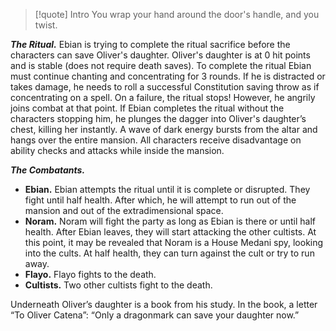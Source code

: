 > [!quote] Intro
> You wrap your hand around the door's handle, and you twist.

***The Ritual.*** Ebian is trying to complete the ritual sacrifice before the characters can save Oliver's daughter. Oliver's daughter is at 0 hit points and is stable (does not require death saves). To complete the ritual Ebian must continue chanting and concentrating for 3 rounds. If he is distracted or takes damage, he needs to roll a successful Constitution saving throw as if concentrating on a spell. On a failure, the ritual stops! However, he angrily joins combat at that point.
If Ebian completes the ritual without the characters stopping him, he plunges the dagger into Oliver's daughter’s chest, killing her instantly. A wave of dark energy bursts from the altar and hangs over the entire mansion. All characters receive disadvantage on ability checks and attacks while inside the mansion.

***The Combatants.***
- **Ebian.** Ebian attempts the ritual until it is complete or disrupted. They fight until half health. After which, he will attempt to run out of the mansion and out of the extradimensional space.
- **Noram.** Noram will fight the party as long as Ebian is there or until half health. After Ebian leaves, they will start attacking the other cultists. At this point, it may be revealed that Noram is a House Medani spy, looking into the cults. At half health, they can turn against the cult or try to run away.
- **Flayo.** Flayo fights to the death.
- **Cultists.** Two other cultists fight to the death.


Underneath Oliver’s daughter is a book from his study. In the book, a letter “To Oliver Catena”:
“Only a dragonmark can save your daughter now.”
